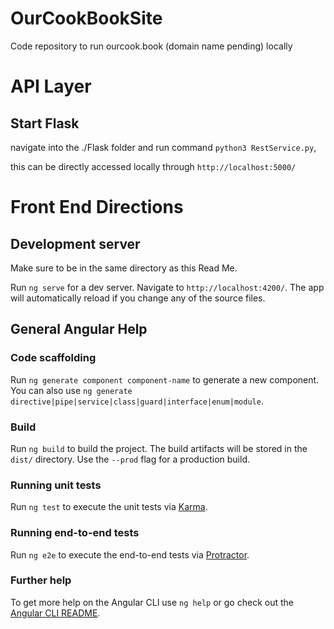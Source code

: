 # OurCookBookSite
Code repository to run ourcook.book (domain name pending) locally


# API Layer

## Start Flask

navigate into the ./Flask folder and run command `python3 RestService.py`, 

this can be directly accessed locally through `http://localhost:5000/`


# Front End Directions

## Development server

Make sure to be in the same directory as this Read Me.  

Run `ng serve` for a dev server. Navigate to `http://localhost:4200/`. The app will automatically reload if you change any of the source files.

## General Angular Help

### Code scaffolding

Run `ng generate component component-name` to generate a new component. You can also use `ng generate directive|pipe|service|class|guard|interface|enum|module`.

### Build

Run `ng build` to build the project. The build artifacts will be stored in the `dist/` directory. Use the `--prod` flag for a production build.

### Running unit tests

Run `ng test` to execute the unit tests via [Karma](https://karma-runner.github.io).

### Running end-to-end tests

Run `ng e2e` to execute the end-to-end tests via [Protractor](http://www.protractortest.org/).

### Further help

To get more help on the Angular CLI use `ng help` or go check out the [Angular CLI README](https://github.com/angular/angular-cli/blob/master/README.md).
